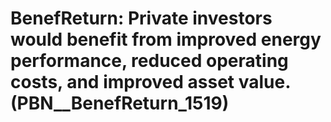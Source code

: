# BenefReturn: __Private investors would benefit from improved energy performance, reduced operating costs, and improved asset value.__ (PBN__BenefReturn_1519)


